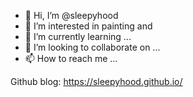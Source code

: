 - 👋 Hi, I’m @sleepyhood
- 👀 I’m interested in painting and 
- 🌱 I’m currently learning ...
- 💞️ I’m looking to collaborate on ...
- 📫 How to reach me ...

Github blog: https://sleepyhood.github.io/

<!---
sleepyhood/sleepyhood is a ✨ special ✨ repository because its `README.md` (this file) appears on your GitHub profile.
You can click the Preview link to take a look at your changes.
--->
